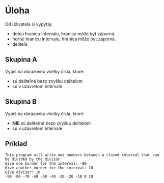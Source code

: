 
# Úloha
Od užívatela si vypýtaj:
 - dolnú hranicu intervalu, hranica môže byt záporná.
 - hornú hranicu intervalu, hranica môže byt záporná.
 - deliteľa
## Skupina A
Vypíš na obrazovku všetky čísla, ktoré:
- sú deliteľné bezo zvyšku delitelom 
- sú v uzavretom intervale
## Skupina B
Vypíš na obrazovku všetky čísla, ktoré:
- **NIE** sú deliteľné bezo zvyšku delitelom 
- sú v uzavretom intervale

## Príklad
```
This program will write out numbers between a closed interval that can be divided by the divisor
Give one border for the interval: -90
Give another border for the interval: 10
Give divisor: 10
-90 -80 -70 -60 -50 -40 -30 -20 -10 0 10 
```
